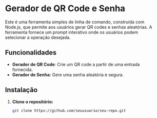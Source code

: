 # Gerador de QR Code e Senha

Este é uma ferramenta simples de linha de comando, construída com Node.js, que permite aos usuários gerar QR codes e senhas aleatórias. A ferramenta fornece um prompt interativo onde os usuários podem selecionar a operação desejada.

## Funcionalidades

- **Gerador de QR Code**: Crie um QR code a partir de uma entrada fornecida.
- **Gerador de Senha**: Gere uma senha aleatória e segura.

## Instalação

1. **Clone o repositório:**

   ```bash
   git clone https://github.com/seuusuario/seu-repo.git

